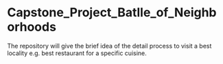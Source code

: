 # Capstone_Project_Batlle_of_Neighborhoods
The repository will give the brief idea of the detail process to  visit a best locality e.g. best restaurant for a specific cuisine.

